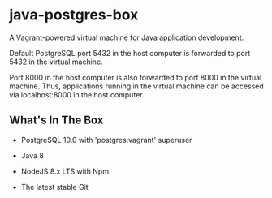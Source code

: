 # java-postgres-box

A Vagrant-powered virtual machine for Java application development.

Default PostgreSQL port 5432 in the host computer is forwarded to port 5432 in the virtual machine.

Port 8000 in the host computer is also forwarded to port 8000 in the virtual machine. Thus, applications running in the virtual machine can be accessed via localhost:8000 in the host computer.

## What's In The Box

* PostgreSQL 10.0 with 'postgres:vagrant' superuser

* Java 8

* NodeJS 8.x LTS with Npm

* The latest stable Git
